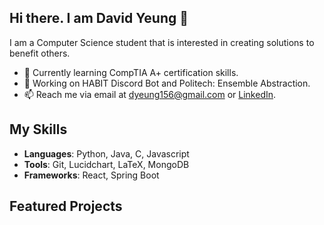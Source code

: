 ## Hi there. I am David Yeung 👋
I am a Computer Science student that is interested in creating solutions to benefit others.

- 🌱 Currently learning CompTIA A+ certification skills.
- 🔭 Working on HABIT Discord Bot and Politech: Ensemble Abstraction.
- 📫 Reach me via email at dyeung156@gmail.com or [LinkedIn](https://www.linkedin.com/in/dyeung156/).

## My Skills
- **Languages**: Python, Java, C, Javascript
- **Tools**: Git, Lucidchart, LaTeX, MongoDB
- **Frameworks**: React, Spring Boot

## Featured Projects 
<!--
**Dyeung156/Dyeung156** is a ✨ _special_ ✨ repository because its `README.md` (this file) appears on your GitHub profile.

Here are some ideas to get you started:

- 🔭 I’m currently working on ...
- 🌱 I’m currently learning ...
- 👯 I’m looking to collaborate on ...
- 🤔 I’m looking for help with ...
- 💬 Ask me about ...
- 📫 How to reach me: ...
- 😄 Pronouns: ...
- ⚡ Fun fact: ...
-->
